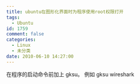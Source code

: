 ```yaml
---
title: ubuntu在图形化界面时为程序使用root权限打开
tags:
  - Ubuntu
id: 1759
comment: false
categories:
  - Linux
  - 未分类
date: 2010-06-10 14:27:00
---
```


在程序的启动命令前加上 gksu。
例如 gksu wireshark